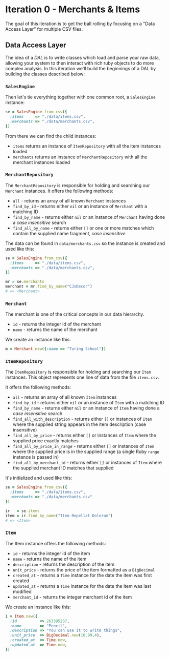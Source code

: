 # Iteration 0 - Merchants & Items

The goal of this iteration is to get the ball rolling by focusing on a "Data Access Layer" for multiple CSV files.

## Data Access Layer

The idea of a *DAL* is to write classes which load and parse your raw data, allowing your system to then interact with rich ruby objects to do more complex analysis. In this iteration we'll build the beginnings of a DAL by building the classes described below:

### `SalesEngine`

Then let's tie everything together with one common root, a `SalesEngine` instance:

```ruby
se = SalesEngine.from_csv({
  :items     => "./data/items.csv",
  :merchants => "./data/merchants.csv",
})
```

From there we can find the child instances:

* `items` returns an instance of `ItemRepository` with all the item instances loaded
* `merchants` returns an instance of `MerchantRepository` with all the merchant instances loaded

### `MerchantRepository`

The `MerchantRepository` is responsible for holding and searching our `Merchant`
instances. It offers the following methods:

* `all` - returns an array of all known `Merchant` instances
* `find_by_id` - returns either `nil` or an instance of `Merchant` with a matching ID
* `find_by_name` - returns either `nil` or an instance of `Merchant` having done a *case insensitive* search
* `find_all_by_name` - returns either `[]` or one or more matches which contain the supplied name fragment, *case insensitive*

The data can be found in `data/merchants.csv` so the instance is created and used like this:

```ruby
se = SalesEngine.from_csv({
  :items     => "./data/items.csv",
  :merchants => "./data/merchants.csv",
})

mr = se.merchants
merchant = mr.find_by_name("CJsDecor")
# => <Merchant>
```

### `Merchant`

The merchant is one of the critical concepts in our data hierarchy.

* `id` - returns the integer id of the merchant
* `name` - returns the name of the merchant

We create an instance like this:

```ruby
m = Merchant.new({:name => "Turing School"})
```

### `ItemRepository`

The `ItemRepository` is responsible for holding and searching our `Item`
instances. This object represents one line of data from the file `items.csv`.

It offers the following methods:

* `all` - returns an array of all known `Item` instances
* `find_by_id` - returns either `nil` or an instance of `Item` with a matching ID
* `find_by_name` - returns either `nil` or an instance of `Item` having done a *case insensitive* search
* `find_all_with_description` - returns either `[]` or instances of `Item` where the supplied string appears in the item description (case insensitive)
* `find_all_by_price` - returns either `[]` or instances of `Item` where the supplied price exactly matches
* `find_all_by_price_in_range` - returns either `[]` or instances of `Item` where the supplied price is in the supplied range (a single Ruby `range` instance is passed in)
* `find_all_by_merchant_id` - returns either `[]` or instances of `Item` where the supplied merchant ID matches that supplied

It's initialized and used like this:

```ruby
se = SalesEngine.from_csv({
  :items     => "./data/items.csv",
  :merchants => "./data/merchants.csv"
})

ir   = se.items
item = ir.find_by_name("Item Repellat Dolorum")
# => <Item>
```

### `Item`

The Item instance offers the following methods:

* `id` - returns the integer id of the item
* `name` - returns the name of the item
* `description` - returns the description of the item
* `unit_price` - returns the price of the item formatted as a `BigDecimal`
* `created_at` - returns a `Time` instance for the date the item was first created
* `updated_at` - returns a `Time` instance for the date the item was last modified
* `merchant_id` - returns the integer merchant id of the item

We create an instance like this:

```ruby
i = Item.new({
  :id          => 263395237,
  :name        => "Pencil",
  :description => "You can use it to write things",
  :unit_price  => BigDecimal.new(10.99,4),
  :created_at  => Time.now,
  :updated_at  => Time.now,
})
```
